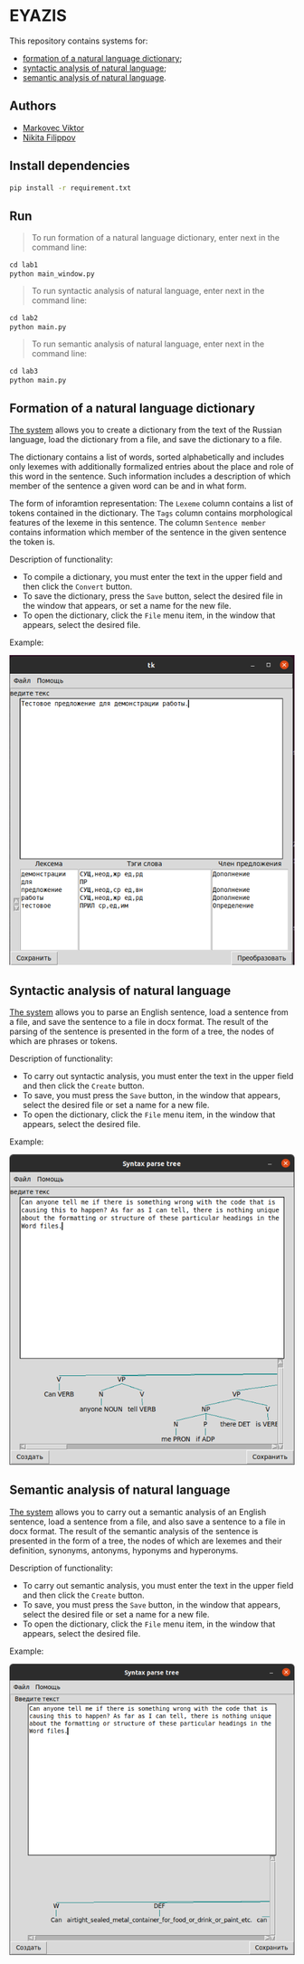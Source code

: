 # EYAZIS
This repository contains systems for:
 * [formation of a natural language dictionary](https://github.com/Vikort/eyazis/tree/main/lab1);
 * [syntactic analysis of natural language](https://github.com/Vikort/eyazis/tree/main/lab2);
 * [semantic analysis of natural language](https://github.com/Vikort/eyazis/tree/main/lab3).

## Authors
- [Markovec Viktor](https://github.com/Vikort)
- [Nikita Filippov](https://github.com/TetVoid)

## Install dependencies
```bash
pip install -r requirement.txt
```

## Run

> To run formation of a natural language dictionary, enter next in the command line:
```
cd lab1
python main_window.py
```
> To run syntactic analysis of natural language, enter next in the command line:
```
cd lab2
python main.py
```
> To run semantic analysis of natural language, enter next in the command line:
```
cd lab3
python main.py
```

## Formation of a natural language dictionary
[The system](https://github.com/Vikort/eyazis/tree/main/lab1) allows you to create a dictionary from the text of the Russian language, load the dictionary from a file, and save the dictionary to a file.

The dictionary contains a list of words, sorted alphabetically and includes only lexemes with additionally formalized entries about the place and role of this word in the sentence.
Such information includes a description of which member of the sentence a given word can be and in what form.

The form of inforamtion representation:
The `Lexeme` column contains a list of tokens contained in the dictionary.
The `Tags` column contains morphological features of the lexeme in this sentence.
The column `Sentence member` contains information which member of the sentence in the given sentence the token is. 

Description of functionality:
 - To compile a dictionary, you must enter the text in the upper field and then click the `Convert` button.
 - To save the dictionary, press the `Save` button, select the desired file in the window that appears, or set a name for the new file.
 - To open the dictionary, click the `File` menu item, in the window that appears, select the desired file.

Example:

![example of 1 lab](https://github.com/Vikort/eyazis/blob/main/lab1/example.png)

## Syntactic analysis of natural language
[The system](https://github.com/Vikort/eyazis/tree/main/lab2) allows you to parse an English sentence, load a sentence from a file, and save the sentence to a file in docx format.
The result of the parsing of the sentence is presented in the form of a tree, the nodes of which are phrases or tokens.

Description of functionality:
 - To carry out syntactic analysis, you must enter the text in the upper field and then click the `Create` button.
 - To save, you must press the `Save` button, in the window that appears, select the desired file or set a name for a new file.
 - To open the dictionary, click the `File` menu item, in the window that appears, select the desired file.

Example:

![example of 2 lab](https://github.com/Vikort/eyazis/blob/main/lab2/example.png)

## Semantic analysis of natural language
[The system](https://github.com/Vikort/eyazis/tree/main/lab3) allows you to carry out a semantic analysis of an English sentence, load a sentence from a file, and also save a sentence to a file in docx format.
The result of the semantic analysis of the sentence is presented in the form of a tree, the nodes of which are lexemes and their definition, synonyms, antonyms, hyponyms and hyperonyms.

Description of functionality:
 - To carry out semantic analysis, you must enter the text in the upper field and then click the `Create` button.
 - To save, you must press the `Save` button, in the window that appears, select the desired file or set a name for a new file.
 - To open the dictionary, click the `File` menu item, in the window that appears, select the desired file.

Example:

![example of 3 lab](https://github.com/Vikort/eyazis/blob/main/lab3/example.png)
